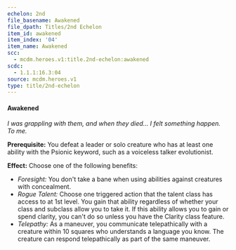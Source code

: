 ```yaml
---
echelon: 2nd
file_basename: Awakened
file_dpath: Titles/2nd Echelon
item_id: awakened
item_index: '04'
item_name: Awakened
scc:
  - mcdm.heroes.v1:title.2nd-echelon:awakened
scdc:
  - 1.1.1:16.3:04
source: mcdm.heroes.v1
type: title/2nd-echelon
---
```


#### Awakened

*I was grappling with them, and when they died... I felt something happen. To me.*

**Prerequisite:** You defeat a leader or solo creature who has at least one ability with the Psionic keyword, such as a voiceless talker evolutionist.

**Effect:** Choose one of the following benefits:

- *Foresight:* You don't take a bane when using abilities against creatures with concealment.
- *Rogue Talent:* Choose one triggered action that the talent class has access to at 1st level. You gain that ability regardless of whether your class and subclass allow you to take it. If this ability allows you to gain or spend clarity, you can't do so unless you have the Clarity class feature.
- *Telepathy:* As a maneuver, you communicate telepathically with a creature within 10 squares who understands a language you know. The creature can respond telepathically as part of the same maneuver.
